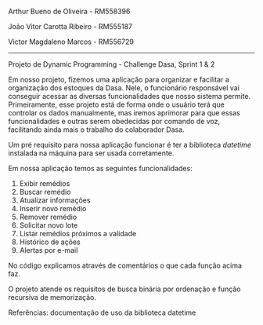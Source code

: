 Arthur Bueno de Oliveira - RM558396

João Vitor Carotta Ribeiro - RM555187

Victor Magdaleno Marcos - RM556729

----------------------------------------------------

Projeto de Dynamic Programming - Challenge Dasa, Sprint 1 & 2

Em nosso projeto, fizemos uma aplicação para organizar e facilitar a organização dos estoques da Dasa. Nele, o funcionário responsável vai conseguir acessar as diversas funcionalidades que nosso sistema permite. Primeiramente, esse projeto está de forma onde o usuário terá que controlar os dados manualmente, mas iremos aprimorar para que essas funcionalidades e outras serem obedecidas por comando de voz, facilitando ainda mais o trabalho do colaborador Dasa.

Um pré requisito para nossa aplicação funcionar é ter a biblioteca *datetime* instalada na máquina para ser usada corretamente.

Em nossa aplicação temos as seguintes funcionalidades:

1. Exibir remédios
2. Buscar remédio
3. Atualizar informações
4. Inserir novo remédio
5. Remover remédio
6. Solicitar novo lote
7. Listar remédios próximos a validade
8. Histórico de ações
9. Alertas por e-mail

No código explicamos através de comentários o que cada função acima faz.

O projeto atende os requisitos de busca binária por ordenação e função recursiva de memorização.

Referências: documentação de uso da biblioteca datetime
